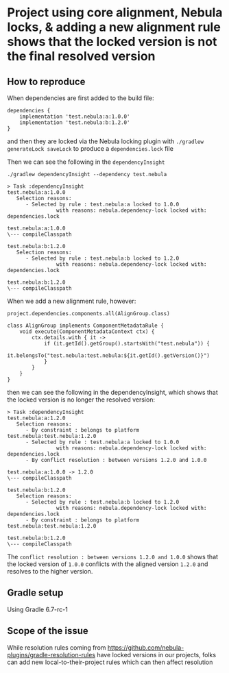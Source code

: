 # Project using core alignment, Nebula locks, & adding a new alignment rule shows that the locked version is not the final resolved version

## How to reproduce

When dependencies are first added to the build file:
```
dependencies {
    implementation 'test.nebula:a:1.0.0'
    implementation 'test.nebula:b:1.2.0'
}
```
and then they are locked via the Nebula locking plugin with `./gradlew generateLock saveLock` to produce a `dependencies.lock` file

Then we can see the following in the `dependencyInsight`

```
./gradlew dependencyInsight --dependency test.nebula
```

```
> Task :dependencyInsight
test.nebula:a:1.0.0
   Selection reasons:
      - Selected by rule : test.nebula:a locked to 1.0.0
                with reasons: nebula.dependency-lock locked with: dependencies.lock

test.nebula:a:1.0.0
\--- compileClasspath

test.nebula:b:1.2.0
   Selection reasons:
      - Selected by rule : test.nebula:b locked to 1.2.0
                with reasons: nebula.dependency-lock locked with: dependencies.lock

test.nebula:b:1.2.0
\--- compileClasspath
```

When we add a new alignment rule, however:

```
project.dependencies.components.all(AlignGroup.class)

class AlignGroup implements ComponentMetadataRule {
    void execute(ComponentMetadataContext ctx) {
        ctx.details.with { it ->
            if (it.getId().getGroup().startsWith("test.nebula")) {
                it.belongsTo("test.nebula:test.nebula:${it.getId().getVersion()}")
            }
        }
    }
}
```

then we can see the following in the dependencyInsight, which shows that the locked version is no longer the resolved version:

```
> Task :dependencyInsight
test.nebula:a:1.2.0
   Selection reasons:
      - By constraint : belongs to platform test.nebula:test.nebula:1.2.0
      - Selected by rule : test.nebula:a locked to 1.0.0
                with reasons: nebula.dependency-lock locked with: dependencies.lock
      - By conflict resolution : between versions 1.2.0 and 1.0.0

test.nebula:a:1.0.0 -> 1.2.0
\--- compileClasspath

test.nebula:b:1.2.0
   Selection reasons:
      - Selected by rule : test.nebula:b locked to 1.2.0
                with reasons: nebula.dependency-lock locked with: dependencies.lock
      - By constraint : belongs to platform test.nebula:test.nebula:1.2.0

test.nebula:b:1.2.0
\--- compileClasspath
```

The `conflict resolution : between versions 1.2.0 and 1.0.0` shows that the locked version of `1.0.0` conflicts with the aligned version `1.2.0` and resolves to the higher version.

## Gradle setup

Using Gradle 6.7-rc-1

## Scope of the issue

While resolution rules coming from <https://github.com/nebula-plugins/gradle-resolution-rules> have locked versions in our projects, folks can add new local-to-their-project rules which can then affect resolution